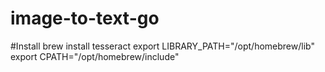 # image-to-text-go


#Install
    brew install tesseract 
	export LIBRARY_PATH="/opt/homebrew/lib"
	export CPATH="/opt/homebrew/include"
